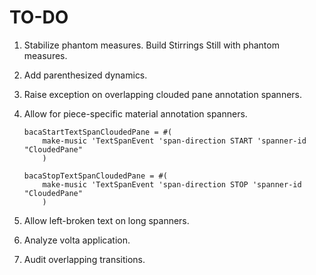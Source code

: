 TO-DO
=====

1.  Stabilize phantom measures.
    Build Stirrings Still with phantom measures.

2.  Add parenthesized dynamics.

3.  Raise exception on overlapping clouded pane annotation spanners.

4.  Allow for piece-specific material annotation spanners.

        bacaStartTextSpanCloudedPane = #(
            make-music 'TextSpanEvent 'span-direction START 'spanner-id "CloudedPane"
            )

        bacaStopTextSpanCloudedPane = #(
            make-music 'TextSpanEvent 'span-direction STOP 'spanner-id "CloudedPane"
            )

5.  Allow left-broken text on long spanners.

6.  Analyze volta application.

7.  Audit overlapping transitions.
